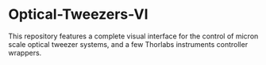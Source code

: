 # Optical-Tweezers-VI
This repository features a complete visual interface for the control of micron scale optical tweezer systems, and a few Thorlabs instruments controller wrappers.
